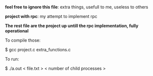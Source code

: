 
**feel free to ignore this file**: extra things, usefull to me, useless to others

**project with rpc**: my attempt to implement rpc

**The rest file are the project up untill the rpc implementation, fully operational**

To compile those:

$ gcc project.c extra_functions.c

To run:

$ ./a.out < file.txt > < number of child processes >

